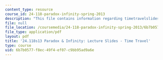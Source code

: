 ```yaml
---
content_type: resource
course_id: 24-118-paradox-infinity-spring-2013
description: "This file contains information regarding timetravelslides.\r\n"
file: null
file_location: /coursemedia/24-118-paradox-infinity-spring-2013/6b7b0577f8ec49f4ef07c9bb95ad9a6e_MIT24_118S13_TimeTraSlides.pdf
file_type: application/pdf
layout: pdf
title: '24.118s13 Paradox & Infinity: Lecture Slides - Time Travel'
type: course
uid: 6b7b0577-f8ec-49f4-ef07-c9bb95ad9a6e
---
```

